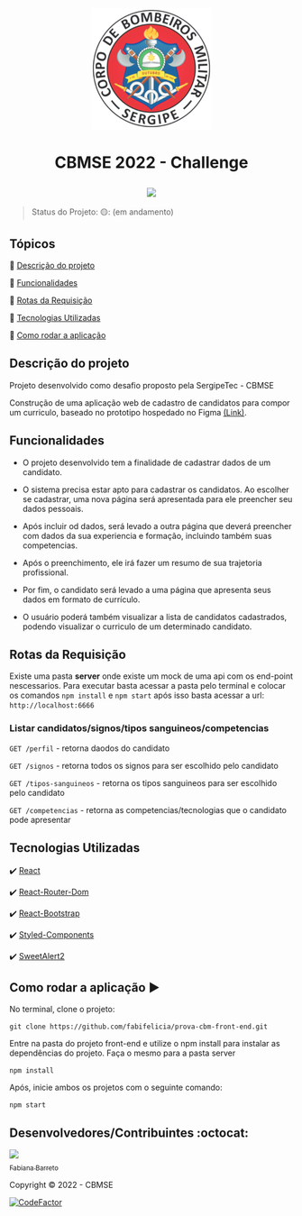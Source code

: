 <p align='center'>
  <img src='./front-end/src/pages/Home/assets/logo.png'/> 
</p>

<h1 align='center'>

   CBMSE 2022 - Challenge
</h1>

<p align='center'>  
  <img src="https://img.shields.io/badge/status-em_andamento-yellow"/>
</p>

> Status do Projeto: 🟡: (em andamento)
## Tópicos

:small_blue_diamond: [Descrição do projeto](#descrição-do-projeto)

:small_blue_diamond: [Funcionalidades](#funcionalidades)

:small_blue_diamond: [Rotas da Requisição](#rotas-da-requisição)

:small_blue_diamond: [Tecnologias Utilizadas](#tecnologias-utilizadas)

:small_blue_diamond: [Como rodar a aplicação](#como-rodar-a-aplicação-arrow_forward)

## Descrição do projeto 

<p align="justify">
  Projeto desenvolvido como desafio proposto pela SergipeTec - CBMSE

  Construção de uma aplicação web de cadastro de candidatos para compor um curriculo, baseado no prototipo hospedado no Figma [(Link)](https://www.figma.com/file/5TVAkg1MawaEpuMpUDEK3J/Prova-CBM-Front-end?node-id=0%3A1).
  
</p>

## Funcionalidades
- O projeto desenvolvido tem a finalidade de cadastrar dados de um candidato.

- O sistema precisa estar apto para cadastrar os candidatos. Ao escolher se cadastrar, uma nova página será apresentada para ele preencher seu dados pessoais.

- Após incluir od dados, será levado a outra página que deverá preencher com dados da sua experiencia e formação, incluindo também suas competencias. 

- Após o preenchimento, ele irá fazer um resumo de sua trajetoria profissional. 

- Por fim, o candidato será levado a uma página que apresenta seus dados em formato de currículo.

- O usuário poderá também visualizar a lista de candidatos cadastrados, podendo visualizar o curriculo de um determinado candidato. 

## Rotas da Requisição
Existe uma pasta **server** onde existe um mock de uma api com os end-point nescessarios. Para executar basta acessar a pasta pelo terminal e colocar os comandos `npm install` e `npm start` após isso basta acessar a url: `http://localhost:6666`

### Listar candidatos/signos/tipos sanguineos/competencias

`GET /perfil` - retorna daodos do candidato

`GET /signos` - retorna todos os signos para ser escolhido pelo candidato

`GET /tipos-sanguineos` - retorna os tipos sanguineos para ser escolhido pelo candidato

`GET /competencias`  - retorna as competencias/tecnologias que o candidato pode apresentar

## Tecnologias Utilizadas

:heavy_check_mark: [React](https://pt-br.reactjs.org/)

:heavy_check_mark: [React-Router-Dom](https://v5.reactrouter.com/web/guides/quick-start)

:heavy_check_mark: [React-Bootstrap](https://react-bootstrap.github.io/)

:heavy_check_mark: [Styled-Components](https://styled-components.com/)

:heavy_check_mark: [SweetAlert2](https://sweetalert2.github.io/)


## Como rodar a aplicação :arrow_forward:

No terminal, clone o projeto: 

```
git clone https://github.com/fabifelicia/prova-cbm-front-end.git
```
Entre na pasta do projeto front-end e utilize o npm install para instalar as dependências do projeto. Faça o mesmo para a pasta server

```
npm install
```
Após, inicie ambos os projetos com o seguinte comando:

```
npm start

```
## Desenvolvedores/Contribuintes :octocat:

[<img src="https://avatars.githubusercontent.com/u/39680930?v=4" width=115><br><sub>Fabiana Barreto</sub>](https://github.com/fabifelicia)

Copyright :copyright: 2022 - CBMSE

[![CodeFactor](https://www.codefactor.io/repository/github/fabifelicia/prova-cbm-front-end/badge)](https://www.codefactor.io/repository/github/fabifelicia/prova-cbm-front-end)
